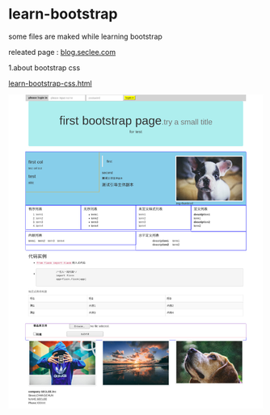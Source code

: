 # learn-bootstrap
some files are maked while learning bootstrap

releated page : [blog.seclee.com](http://blog.seclee.com/2018/06/24/bootstrap-cssyi-ye-gao-ding/)

1.about bootstrap css

[learn-bootstrap-css.html](https://github.com/derekwin/learn-bootstrap/blob/master/learn-bootstrap-css.html)

![1-css&pic-1](https://github.com/derekwin/learn-bootstrap/blob/master/fullpic.jpg)
